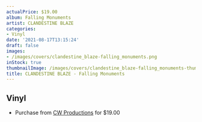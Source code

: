 ```yaml
---
actualPrice: $19.00
album: Falling Monuments
artist: CLANDESTINE BLAZE
categories:
- Vinyl
date: '2021-08-17T13:15:24'
draft: false
images:
- /images/covers/clandestine_blaze-falling_monuments.png
inStock: true
thumbnailImage: /images/covers/clandestine_blaze-falling_monuments-thumb.png
title: CLANDESTINE BLAZE - Falling Monuments
---
```


## Vinyl
* Purchase from [CW Productions](https://shop.cwproductions.net/products/clandestine-blaze-falling-monuments-lp) for $19.00
